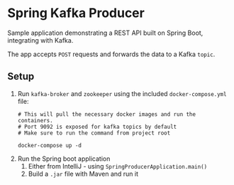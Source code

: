 # Spring Kafka Producer 

Sample application demonstrating a REST API built on Spring Boot, integrating with Kafka.

The app accepts `POST` requests and forwards the data to a Kafka `topic`.

## Setup

1. Run `kafka-broker` and `zookeeper` using the included `docker-compose.yml` file:
    ```
    # This will pull the necessary docker images and run the containers.
    # Port 9092 is exposed for kafka topics by default 
    # Make sure to run the command from project root
    
    docker-compose up -d
    ```
2. Run the Spring boot application
   1. Either from IntelliJ - using `SpringProducerApplication.main()`
   2. Build a `.jar` file with Maven and run it